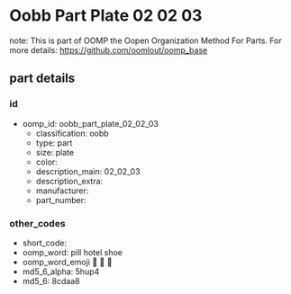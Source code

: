 # Oobb Part Plate 02 02 03  

note: This is part of OOMP the Oopen Organization Method For Parts. For more details: https://github.com/oomlout/oomp_base

##  part details





### id
* oomp_id: oobb_part_plate_02_02_03
  * classification: oobb
  * type: part
  * size: plate
  * color: 
  * description_main: 02_02_03
  * description_extra: 
  * manufacturer: 
  * part_number: 

### other_codes
* short_code: 
* oomp_word: pill hotel shoe
* oomp_word_emoji :pill: :hotel: :shoe:
* md5_6_alpha: 5hup4
* md5_6: 8cdaa8